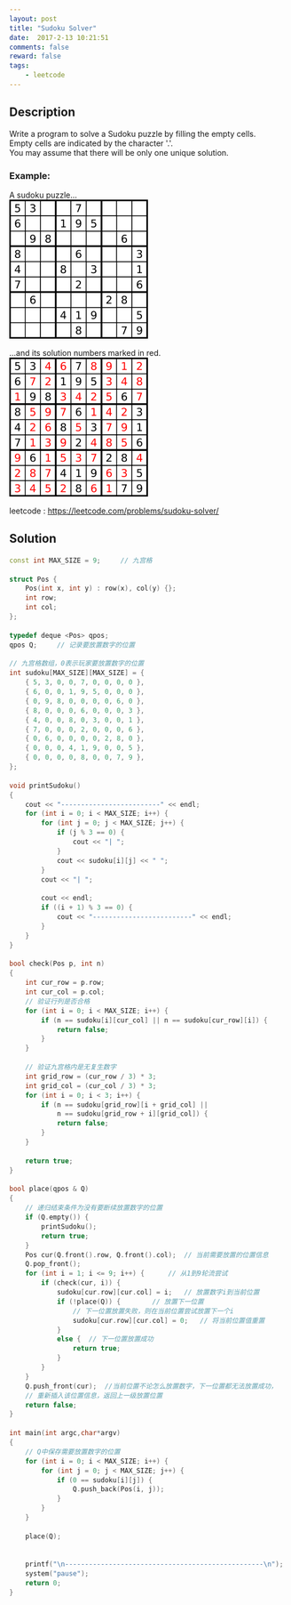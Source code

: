 ```yaml
---
layout: post
title: "Sudoku Solver"
date:  2017-2-13 10:21:51
comments: false
reward: false
tags: 
	- leetcode
---
```


##  Description    
Write a program to solve a Sudoku puzzle by filling the empty cells.    	
Empty cells are indicated by the character '.'.     
You may assume that there will be only one unique solution.     

<!-- more -->

###  Example:
A sudoku puzzle...		
![](/assets/image/250px-Sudoku-by-L2G-20050714.svg.png)  


...and its solution numbers marked in red.		
![](/assets/image/250px-Sudoku-by-L2G-20050714_solution.svg.png) 



leetcode : https://leetcode.com/problems/sudoku-solver/


##  Solution	
```  cpp
const int MAX_SIZE = 9;		// 九宫格

struct Pos {
	Pos(int x, int y) : row(x), col(y) {};
	int row;
	int col;
};

typedef deque <Pos> qpos;
qpos Q;		// 记录要放置数字的位置

// 九宫格数组，0表示玩家要放置数字的位置
int sudoku[MAX_SIZE][MAX_SIZE] = {
	{ 5, 3, 0, 0, 7, 0, 0, 0, 0 },
	{ 6, 0, 0, 1, 9, 5, 0, 0, 0 },
	{ 0, 9, 8, 0, 0, 0, 0, 6, 0 },
	{ 8, 0, 0, 0, 6, 0, 0, 0, 3 },
	{ 4, 0, 0, 8, 0, 3, 0, 0, 1 },
	{ 7, 0, 0, 0, 2, 0, 0, 0, 6 },
	{ 0, 6, 0, 0, 0, 0, 2, 8, 0 },
	{ 0, 0, 0, 4, 1, 9, 0, 0, 5 },
	{ 0, 0, 0, 0, 8, 0, 0, 7, 9 },
};

void printSudoku()
{
	cout << "-------------------------" << endl;
	for (int i = 0; i < MAX_SIZE; i++) {
		for (int j = 0; j < MAX_SIZE; j++) {
			if (j % 3 == 0) {
				cout << "| ";
			}
			cout << sudoku[i][j] << " ";
		}
		cout << "| ";

		cout << endl;
		if ((i + 1) % 3 == 0) {
			cout << "-------------------------" << endl;
		}
	}
}

bool check(Pos p, int n)
{
	int cur_row = p.row;
	int cur_col = p.col;
	// 验证行列是否合格
	for (int i = 0; i < MAX_SIZE; i++) {
		if (n == sudoku[i][cur_col] || n == sudoku[cur_row][i]) {
			return false;
		}
	}

	// 验证九宫格内是无复生数字
	int grid_row = (cur_row / 3) * 3;
	int grid_col = (cur_col / 3) * 3;
	for (int i = 0; i < 3; i++) {
		if (n == sudoku[grid_row][i + grid_col] ||
			n == sudoku[grid_row + i][grid_col]) {
			return false;
		}
	}

	return true;
}

bool place(qpos & Q)
{
	// 递归结束条件为没有要断续放置数字的位置
	if (Q.empty()) {
		printSudoku();
		return true;
	}
	Pos cur(Q.front().row, Q.front().col);	// 当前需要放置的位置信息
	Q.pop_front();
	for (int i = 1; i <= 9; i++) {		// 从1到9轮流尝试
		if (check(cur, i)) {
			sudoku[cur.row][cur.col] = i;	// 放置数字i到当前位置
			if (!place(Q)) {		// 放置下一位置
				// 下一位置放置失败，则在当前位置尝试放置下一个i
				sudoku[cur.row][cur.col] = 0;	// 将当前位置值重置
			}
			else {	// 下一位置放置成功
				return true;
			}
		}
	}
	Q.push_front(cur);	//当前位置不论怎么放置数字，下一位置都无法放置成功，
	// 重新插入该位置信息，返回上一级放置位置
	return false;
}

int main(int argc,char*argv)
{
	// Q中保存需要放置数字的位置
	for (int i = 0; i < MAX_SIZE; i++) {
		for (int j = 0; j < MAX_SIZE; j++) {
			if (0 == sudoku[i][j]) {
				Q.push_back(Pos(i, j));
			}
		}
	}

	place(Q);


	printf("\n--------------------------------------------------\n");
	system("pause");
	return 0;
}
```
	

